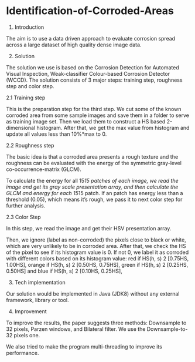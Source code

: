 # Identification-of-Corroded-Areas

1.	Introduction

The aim is to use a data driven approach to evaluate corrosion spread across a large dataset of high quality dense image data.

2.	Solution

The solution we use is based on the Corrosion Detection for Automated Visual Inspection, Weak-classifier Colour-based Corrosion Detector (WCCD).  The solution consists of 3 major steps: training step, roughness step and color step.

2.1 Training step

This is the preparation step for the third step. We cut some of the known corroded area from some sample images and save them in a folder to serve as training image set. Then we load them to construct a HS based 2-dimensional histogram.  After that, we get the max value from histogram and update all values less than 10%*max to 0. 

2.2 Roughness step

The basic idea is that a corroded area presents a rough texture and the roughness can be evaluated with the energy of the symmetric gray-level co-occurrence-matrix (GLCM). 

To calculate the energy for all 15*15 patches of each image, we read the image and get its gray scale presentation array, and then calculate the GLCM and energy for each 15*15 patch. If an patch has energy less than a threshold (0.05), which means it’s rough, we pass it to next color step for further analysis. 

2.3 Color Step

In this step, we read the image and get their HSV presentation array. 

Then, we ignore (label as non-corroded) the pixels close to black or white, which are very unlikely to be in corroded area.
After that, we check the HS of the pixel to see if its histogram value is 0. If not 0, we label it as corroded with different colors based on its histogram value:
red if HS(h, s) 2 [0.75HS, 1.00HS],
orange if HS(h, s) 2 [0.50HS, 0.75HS],
green if HS(h, s) 2 [0.25HS, 0.50HS] and
blue if HS(h, s) 2 [0.10HS, 0.25HS],

3.	Tech implementation

Our solution would be implemented in Java (JDK8) without any external framework, library or tool. 

4.	Improvement 

To improve the results, the paper suggests three methods: Downsample to 32 pixels, Parzen windows, and Bilateral filter. We use the Downsample-to-32 pixels one.  

We also tried to make the program multi-threading to improve its performance. 

